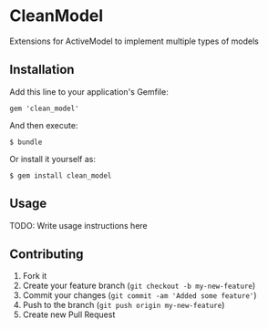 # CleanModel

Extensions for ActiveModel to implement multiple types of models

## Installation

Add this line to your application's Gemfile:

    gem 'clean_model'

And then execute:

    $ bundle

Or install it yourself as:

    $ gem install clean_model

## Usage

TODO: Write usage instructions here

## Contributing

1. Fork it
2. Create your feature branch (`git checkout -b my-new-feature`)
3. Commit your changes (`git commit -am 'Added some feature'`)
4. Push to the branch (`git push origin my-new-feature`)
5. Create new Pull Request
